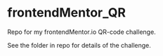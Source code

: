 # frontendMentor_QR

Repo for my frontendMentor.io QR-code challenge.

See the folder in repo for details of the challenge.
